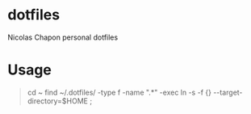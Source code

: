 dotfiles
========

Nicolas Chapon personal dotfiles


# Usage

> cd ~
> find ~/.dotfiles/ -type f -name ".*" -exec ln -s -f {} --target-directory=$HOME \;




